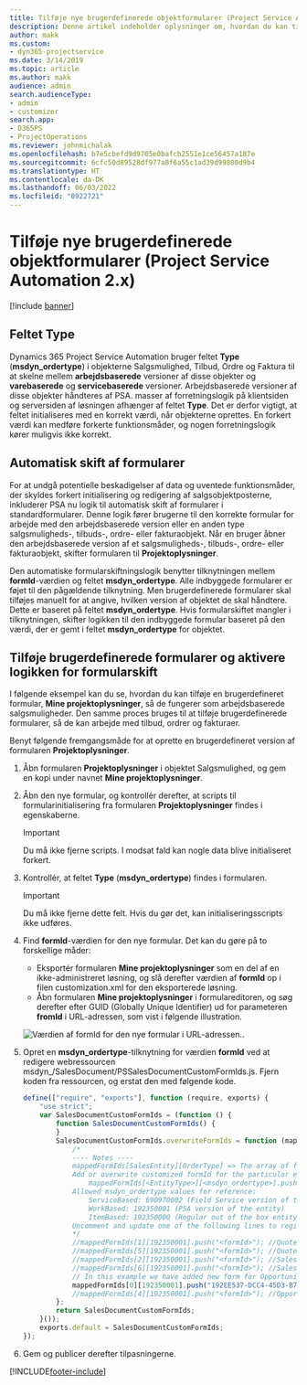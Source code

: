 ```yaml
---
title: Tilføje nye brugerdefinerede objektformularer (Project Service Automation 2.x)
description: Denne artikel indeholder oplysninger om, hvordan du kan tilføje brugerdefinerede objektformularer for salgsmuligheder, tilbud, ordrer eller fakturaer i Dynamics 365 Project Service Automation 2.x.
author: makk
ms.custom:
- dyn365-projectservice
ms.date: 3/14/2019
ms.topic: article
ms.author: makk
audience: admin
search.audienceType:
- admin
- customizer
search.app:
- D365PS
- ProjectOperations
ms.reviewer: johnmichalak
ms.openlocfilehash: b7e5cbefd9d9705e0bafcb2551e1ce56457a187e
ms.sourcegitcommit: 6cfc50d89528df977a8f6a55c1ad39d99800d9b4
ms.translationtype: HT
ms.contentlocale: da-DK
ms.lasthandoff: 06/03/2022
ms.locfileid: "8922721"
---
```

# <a name="add-new-custom-entity-forms-project-service-automation-2x"></a>Tilføje nye brugerdefinerede objektformularer (Project Service Automation 2.x)

[!include [banner](../../includes/psa-now-project-operations.md)]

## <a name="type-field"></a>Feltet Type 

Dynamics 365 Project Service Automation bruger feltet **Type** (**msdyn\_ordertype**) i objekterne Salgsmulighed, Tilbud, Ordre og Faktura til at skelne mellem **arbejdsbaserede** versioner af disse objekter og **varebaserede** og **servicebaserede** versioner. Arbejdsbaserede versioner af disse objekter håndteres af PSA. masser af forretningslogik på klientsiden og serversiden af løsningen afhænger af feltet **Type**. Det er derfor vigtigt, at feltet initialiseres med en korrekt værdi, når objekterne oprettes. En forkert værdi kan medføre forkerte funktionsmåder, og nogen forretningslogik kører muligvis ikke korrekt.

## <a name="automatic-form-switching"></a>Automatisk skift af formularer

For at undgå potentielle beskadigelser af data og uventede funktionsmåder, der skyldes forkert initialisering og redigering af salgsobjektposterne, inkluderer PSA nu logik til automatisk skift af formularer i standardformularer. Denne logik fører brugerne til den korrekte formular for arbejde med den arbejdsbaserede version eller en anden type salgsmuligheds-, tilbuds-, ordre- eller fakturaobjekt. Når en bruger åbner den arbejdsbaserede version af et salgsmuligheds-, tilbuds-, ordre- eller fakturaobjekt, skifter formularen til **Projektoplysninger**.

Den automatiske formularskiftningslogik benytter tilknytningen mellem **formId**-værdien og feltet **msdyn\_ordertype**. Alle indbyggede formularer er føjet til den pågældende tilknytning. Men brugerdefinerede formularer skal tilføjes manuelt for at angive, hvilken version af objektet de skal håndtere. Dette er baseret på feltet **msdyn\_ordertype**. Hvis formularskiftet mangler i tilknytningen, skifter logikken til den indbyggede formular baseret på den værdi, der er gemt i feltet **msdyn\_ordertype** for objektet.

## <a name="add-custom-forms-and-turn-on-the-form-switching-logic"></a>Tilføje brugerdefinerede formularer og aktivere logikken for formularskift

I følgende eksempel kan du se, hvordan du kan tilføje en brugerdefineret formular, **Mine projektoplysninger**, så de fungerer som arbejdsbaserede salgsmuligheder. Den samme proces bruges til at tilføje brugerdefinerede formularer, så de kan arbejde med tilbud, ordrer og fakturaer.

Benyt følgende fremgangsmåde for at oprette en brugerdefineret version af formularen **Projektoplysninger**.

1. Åbn formularen **Projektoplysninger** i objektet Salgsmulighed, og gem en kopi under navnet **Mine projektoplysninger**.
2. Åbn den nye formular, og kontrollér derefter, at scripts til formularinitialisering fra formularen **Projektoplysninger** findes i egenskaberne. 

    > [!IMPORTANT]
    > Du må ikke fjerne scripts. I modsat fald kan nogle data blive initialiseret forkert.

3. Kontrollér, at feltet **Type** (**msdyn\_ordertype**) findes i formularen. 

    > [!IMPORTANT]
    > Du må ikke fjerne dette felt. Hvis du gør det, kan initialiseringsscripts ikke udføres.

4. Find **formId**-værdien for den nye formular. Det kan du gøre på to forskellige måder:

    - Eksportér formularen **Mine projektoplysninger** som en del af en ikke-administreret løsning, og slå derefter værdien af **formId** op i filen customization.xml for den eksporterede løsning.
    - Åbn formularen **Mine projektoplysninger** i formulareditoren, og søg derefter efter GUID (Globally Unique Identifier) ud for parameteren **fromId** i URL-adressen, som vist i følgende illustration.

    ![Værdien af formId for den nye formular i URL-adressen..](media/how-to-add-custom-forms-in-v2.0.png)

5. Opret en **msdyn\_ordertype**-tilknytning for værdien **formId** ved at redigere webressourcen msdyn\_/SalesDocument/PSSalesDocumentCustomFormIds.js. Fjern koden fra ressourcen, og erstat den med følgende kode.

    ```javascript
    define(["require", "exports"], function (require, exports) {
        "use strict";
        var SalesDocumentCustomFormIds = (function () {
            function SalesDocumentCustomFormIds() {
            }
            SalesDocumentCustomFormIds.overwriteFormIds = function (mappedFormIds) {
                /*
                ---- Notes ----
                mappedFormIds[SalesEntity][OrderType] => The array of forms IDs that support particular entity and order type
                Add or overwrite customized formId for the particular entity and order type by calling:
                    mappedFormIds[<EntityType>][<msdyn_ordertype>].push("<formId>");
                Allowed msdyn_ordertype values for reference:
                    ServiceBased: 690970002 (Field Service version of the entity)
                    WorkBased: 192350001 (PSA version of the entity)
                    ItemBased: 192350000 (Regular out of the box entity)
                Uncomment and update one of the following lines to register custom PSA form for required entity:
                */      
                //mappedFormIds[1][192350001].push("<formId>"); //Quote
                //mappedFormIds[5][192350001].push("<formId>"); //Quote Line
                //mappedFormIds[2][192350001].push("<formId>"); //Sales Order
                //mappedFormIds[6][192350001].push("<formId>"); //Sales Order Line
                // In this example we have added new form for Opportunity
                mappedFormIds[0][192350001].push("192EE537-DCC4-45D3-B7AF-EA694B9113D2"); //Opportunity
                //mappedFormIds[4][192350001].push("<formId>"); //Opportunity Line
            };
            return SalesDocumentCustomFormIds;
        }());
        exports.default = SalesDocumentCustomFormIds;
    });
    ```

6. Gem og publicer derefter tilpasningerne.


[!INCLUDE[footer-include](../../includes/footer-banner.md)]
